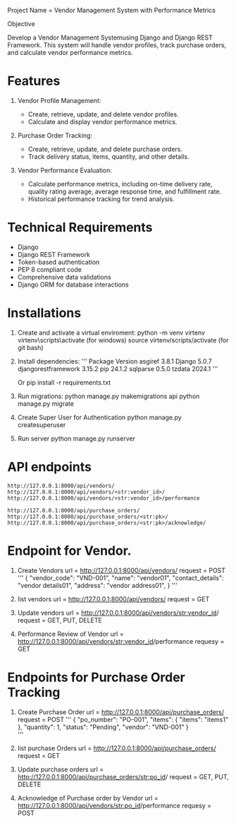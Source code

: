 Project Name = Vendor Management System with Performance Metrics

Objective

Develop a Vendor Management Systemusing Django and Django REST Framework. This
system will handle vendor profiles, track purchase orders, and calculate vendor performance
metrics.

# Features

1. Vendor Profile Management:
   - Create, retrieve, update, and delete vendor profiles.
   - Calculate and display vendor performance metrics.

2. Purchase Order Tracking:
   - Create, retrieve, update, and delete purchase orders.
   - Track delivery status, items, quantity, and other details.

3. Vendor Performance Evaluation:
   - Calculate performance metrics, including on-time delivery rate, quality rating average, average response time, and fulfillment rate.
   - Historical performance tracking for trend analysis.

# Technical Requirements

- Django 
- Django REST Framework
- Token-based authentication
- PEP 8 compliant code
- Comprehensive data validations
- Django ORM for database interactions

# Installations

1. Create and activate a virtual enviroment:
    python -m venv virtenv
    virtenv\scripts\activate  (for windows)
    source virtenv/scripts/activate (for git bash)

2. Install dependencies:
   '''
    Package             Version
    asgiref             3.8.1
    Django              5.0.7
    djangorestframework 3.15.2
    pip                 24.1.2
    sqlparse            0.5.0
    tzdata              2024.1
   '''

    Or
    pip install -r requirements.txt

4. Run migrations:
    python manage.py makemigrations api
    python manage.py migrate

5. Create Super User for Authentication
    python manage.py createsuperuser

6. Run server
    python manage.py runserver

# API endpoints
    http://127.0.0.1:8000/api/vendors/ 
    http://127.0.0.1:8000/api/vendors/<str:vendor_id>/
    http://127.0.0.1:8000/api/vendors/<str:vendor_id>/performance

    http://127.0.0.1:8000/api/purchase_orders/
    http://127.0.0.1:8000/api/purchase_orders/<str:pk>/  
    http://127.0.0.1:8000/api/purchase_orders/<str:pk>/acknowledge/ 

# Endpoint for Vendor.

1. Create Vendors
    url = http://127.0.0.1:8000/api/vendors/
    request = POST
   '''
        {
            "vendor_code": "VND-001",
            "name": "vendor01",
            "contact_details": "vendor details01",
            "address": "vendor address01",
        }
   '''
   
3. list vendors
    url = http://127.0.0.1:8000/api/vendors/
    request = GET
    
4. Update vendors
    url = http://127.0.0.1:8000/api/vendors/<str:vendor_id>/
    request = GET, PUT, DELETE

5. Performance Review of Vendor
    url = http://127.0.0.1:8000/api/vendors/<str:vendor_id>/performance
    requesy = GET

# Endpoints for Purchase Order Tracking

1. Create Purchase Order
    url = http://127.0.0.1:8000/api/purchase_orders/
    request = POST
   '''
        {
            "po_number": "PO-001",
            "items": {
                "items": "items1"
            },
            "quantity": 1,
            "status": "Pending",
            "vendor": "VND-001"
        }  
   '''
3. list purchase Orders
    url = http://127.0.0.1:8000/api/purchase_orders/
    request = GET
    
4. Update purchase orders
    url = http://127.0.0.1:8000/api/purchase_orders/<str:po_id>/
    request = GET, PUT, DELETE

5. Acknowledge of Purchase order by Vendor
    url = http://127.0.0.1:8000/api/vendors/<str:po_id>/performance
    requesy = POST

